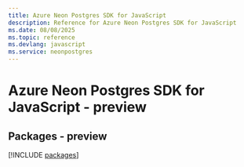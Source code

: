 ```yaml
---
title: Azure Neon Postgres SDK for JavaScript
description: Reference for Azure Neon Postgres SDK for JavaScript
ms.date: 08/08/2025
ms.topic: reference
ms.devlang: javascript
ms.service: neonpostgres
---
```

# Azure Neon Postgres SDK for JavaScript - preview
## Packages - preview
[!INCLUDE [packages](neon-postgres-index.md)]